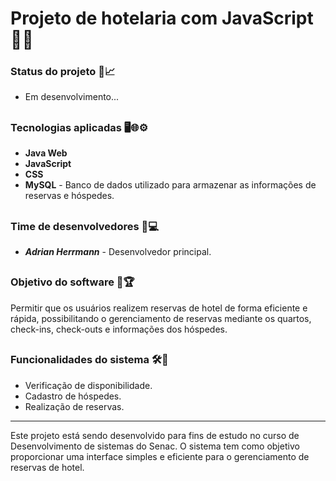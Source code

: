 # Projeto de hotelaria com JavaScript 📝🏨

### Status do projeto 🚧📈
- Em desenvolvimento...
##

### Tecnologias aplicadas 🖥🌐⚙
- **Java Web**
- **JavaScript**
- **CSS**
- **MySQL** - Banco de dados utilizado para armazenar as informações de reservas e hóspedes.
##

### Time de desenvolvedores 🧑💻
- ***Adrian Herrmann*** - Desenvolvedor principal.
##

### Objetivo do software 🎯🏆
Permitir que os usuários realizem reservas de hotel de forma eficiente e rápida, possibilitando o gerenciamento de reservas mediante os quartos, check-ins, check-outs e informações dos hóspedes.
##

### Funcionalidades do sistema 🛠🧩
- Verificação de disponibilidade.
- Cadastro de hóspedes.
- Realização de reservas.

---
Este projeto está sendo desenvolvido para fins de estudo no curso de Desenvolvimento de sistemas do Senac. O sistema tem como objetivo proporcionar uma interface simples e eficiente para o gerenciamento de reservas de hotel.
